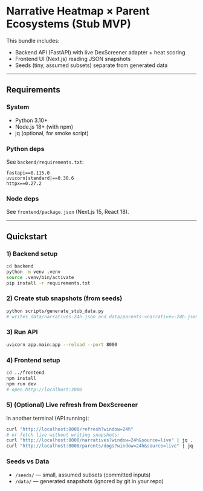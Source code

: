 # Narrative Heatmap × Parent Ecosystems (Stub MVP)

This bundle includes:
- Backend API (FastAPI) with live DexScreener adapter + heat scoring
- Frontend UI (Next.js) reading JSON snapshots
- Seeds (tiny, assumed subsets) separate from generated data

---

## Requirements

### System
- Python 3.10+
- Node.js 18+ (with npm)
- jq (optional, for smoke script)

### Python deps
See `backend/requirements.txt`:
```
fastapi==0.115.0
uvicorn[standard]==0.30.6
httpx==0.27.2
```

### Node deps
See `frontend/package.json` (Next.js 15, React 18).

---

## Quickstart

### 1) Backend setup
```bash
cd backend
python -m venv .venv
source .venv/bin/activate
pip install -r requirements.txt
```

### 2) Create stub snapshots (from seeds)
```bash
python scripts/generate_stub_data.py
# writes data/narratives-24h.json and data/parents-<narrative>-24h.json
```

### 3) Run API
```bash
uvicorn app.main:app --reload --port 8000
```

### 4) Frontend setup
```bash
cd ../frontend
npm install
npm run dev
# open http://localhost:3000
```

### 5) (Optional) Live refresh from DexScreener
In another terminal (API running):
```bash
curl "http://localhost:8000/refresh?window=24h"
# or fetch live without writing snapshots:
curl "http://localhost:8000/narratives?window=24h&source=live" | jq .
curl "http://localhost:8000/parents/dogs?window=24h&source=live" | jq .
```

### Seeds vs Data
- `/seeds/` — small, assumed subsets (committed inputs)
- `/data/` — generated snapshots (ignored by git in your repo)

